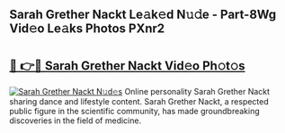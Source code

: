 ## Sarah Grether Nackt Le𝚊k𝚎d N𝚞𝚍e - Part-8Wg Vid𝚎o Le𝚊ks Photos PXnr2

# <h2><a href="http://fb5z9zf.evod.top/?m=Sarah+Grether+Nackt">🔗 👉🔴 Sarah Grether Nackt Vid𝚎o Ph𝚘t𝚘s</a></h2>

[![Sarah Grether Nackt N𝚞d𝚎s](https://i.imgur.com/8V9OHl7.gif)](http://fb5z9zf.evod.top/?m=Sarah+Grether+Nackt)
Online personality Sarah Grether Nackt sharing dance and lifestyle content. Sarah Grether Nackt, a respected public figure in the scientific community, has made groundbreaking discoveries in the field of medicine. 
